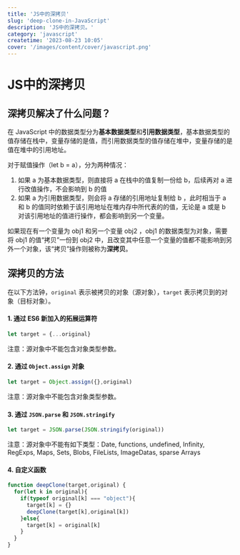 ```yaml
---
title: 'JS中的深拷贝'
slug: 'deep-clone-in-JavaScript'
description: 'JS中的深拷贝。'
category: 'javascript'
createtime: '2023-08-23 10:05'
cover: '/images/content/cover/javascript.png'
---
```


# JS中的深拷贝

## 深拷贝解决了什么问题？

在 JavaScript 中的数据类型分为**基本数据类型**和**引用数据类型**，基本数据类型的值存储在栈中，变量存储的是值，而引用数据类型的值存储在堆中，变量存储的是值在堆中的引用地址。

对于赋值操作（let b =  a），分为两种情况：

1. 如果 a 为基本数据类型，则直接将 a 在栈中的值复制一份给 b，后续再对 a 进行改值操作，不会影响到 b 的值
2. 如果 a 为引用数据类型，则会将 a 存储的引用地址复制给 b ，此时相当于 a 和 b 的值同时依赖于该引用地址在堆内存中所代表的的值，无论是 a 或是 b 对该引用地址的值进行操作，都会影响到另一个变量。

如果现在有一个变量为 obj1 和另一个变量 obj2 ，obj1 的数据类型为对象，需要将 obj1 的值“拷贝”一份到 obj2 中，且改变其中任意一个变量的值都不能影响到另外一个对象，该“拷贝”操作则被称为**深拷贝**。

## 深拷贝的方法

在以下方法钟，`original` 表示被拷贝的对象（源对象），`target` 表示拷贝到的对象（目标对象）。

#### 1. 通过 ES6 新加入的拓展运算符

```javascript
let target = {...original}
```
注意：源对象中不能包含对象类型参数。

#### 2. 通过 `Object.assign` 对象

```javascript
let target = Object.assign({},original)
```
注意：源对象中不能包含对象类型参数。


#### 3. 通过 `JSON.parse` 和 `JSON.stringify`

```javascript
let target = JSON.parse(JSON.stringify(original))
```
注意：源对象中不能有如下类型：Date, functions, undefined, Infinity, RegExps, Maps, Sets, Blobs, FileLists, ImageDatas, sparse Arrays

#### 4. 自定义函数

```javascript
function deepClone(target,original) { 
  for(let k in original){
    if(typeof original[k] === "object"){
      target[k] = {}
      deepClone(target[k],original[k])
    }else{
      target[k] = original[k]
    }
  }
}
```

   
